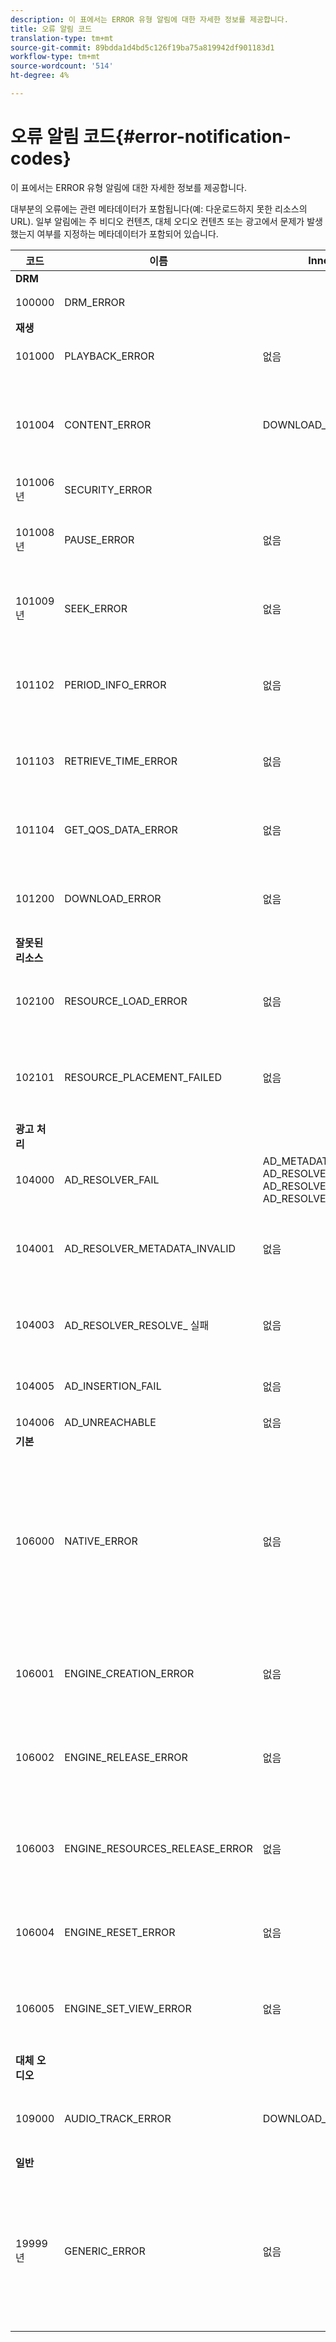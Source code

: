 ```yaml
---
description: 이 표에서는 ERROR 유형 알림에 대한 자세한 정보를 제공합니다.
title: 오류 알림 코드
translation-type: tm+mt
source-git-commit: 89bdda1d4bd5c126f19ba75a819942df901183d1
workflow-type: tm+mt
source-wordcount: '514'
ht-degree: 4%

---
```



# 오류 알림 코드{#error-notification-codes}

이 표에서는 ERROR 유형 알림에 대한 자세한 정보를 제공합니다.

<!--<a id="section_D29404228F5E4B818642CBA6A0D39546"></a>-->

대부분의 오류에는 관련 메타데이터가 포함됩니다(예: 다운로드하지 못한 리소스의 URL). 일부 알림에는 주 비디오 컨텐츠, 대체 오디오 컨텐츠 또는 광고에서 문제가 발생했는지 여부를 지정하는 메타데이터가 포함되어 있습니다.

<table frame="all" colsep="1" rowsep="1" id="table_8B61210A406A45ACBE37FC29729DDE22"> 
 <thead> 
  <tr rowsep="1"> 
   <th colname="1" class="entry"> 코드 </th> 
   <th colname="2" class="entry"> 이름 </th> 
   <th colname="3" class="entry"> InnerNotification </th> 
   <th colname="4" class="entry"> 메타데이터 키 </th> 
   <th colname="5" class="entry"> 댓글 </th> 
  </tr> 
 </thead>
 <tbody> 
  <tr rowsep="1"> 
   <td colname="1"><b>DRM</b> </td> 
   <td colname="2"> </td> 
   <td colname="3"> </td> 
   <td colname="4"> </td> 
   <td colname="5"> </td> 
  </tr> 
  <tr rowsep="1"> 
   <td colname="1"><span class="codeph"> 100000  </span> </td> 
   <td colname="2"><span class="codeph"> DRM_ERROR  </span> </td> 
   <td colname="3"> </td> 
   <td colname="4"><span class="codeph"> MAJOR_DRM_CODE  </span><span class="codeph"> MINOR_DRM_CODE  </span><span class="codeph"> 설명  </span> </td> 
   <td colname="5">106000(
     <span class="codeph"> NATIVE_ERROR</span>).
   </td> 
  </tr> 
  <tr rowsep="1"> 
   <td colname="1"><b>재생</b> </td> 
   <td colname="2"> </td> 
   <td colname="3"> </td> 
   <td colname="4"> </td> 
   <td colname="5"> </td> 
  </tr> 
  <tr rowsep="1"> 
   <td colname="1"><span class="codeph"> 101000  </span> </td> 
   <td colname="2"><span class="codeph"> PLAYBACK_ERROR  </span> </td> 
   <td colname="3"> <p>없음 </p> </td> 
   <td colname="4"><span class="codeph"> 설명  </span> </td> 
   <td colname="5"> </td> 
  </tr> 
  <tr rowsep="1"> 
   <td colname="1"><span class="codeph"> 101004  </span> </td> 
   <td colname="2"><span class="codeph"> CONTENT_ERROR  </span> </td> 
   <td colname="3"><span class="codeph"> DOWNLOAD_ERROR  </span> </td> 
   <td colname="4"> </td> 
   <td colname="5"> <p>조각 또는 세그먼트(비디오 및 오디오 모두)를 다운로드하는 동안 오류가 발생했습니다. </p> </td> 
  </tr> 
  <tr rowsep="1"> 
   <td colname="1"><span class="codeph"> 101006년  </span> </td> 
   <td colname="2"><span class="codeph"> SECURITY_ERROR  </span> </td> 
   <td colname="3"> </td> 
   <td colname="4"><span class="codeph"> URL  </span> </td> 
   <td colname="5"> </td> 
  </tr> 
  <tr rowsep="1"> 
   <td colname="1"><span class="codeph"> 101008년</span> </td> 
   <td colname="2"><span class="codeph"> PAUSE_ERROR  </span> </td> 
   <td colname="3"> 없음 </td> 
   <td colname="4"> <span class="codeph"> 설명  </span> </td> 
   <td colname="5"> <p>일시 정지 작업을 수행하는 동안 오류가 발생했습니다. </p> </td> 
  </tr> 
  <tr rowsep="1"> 
   <td colname="1"><span class="codeph"> 101009년  </span> </td> 
   <td colname="2"><span class="codeph"> SEEK_ERROR  </span> </td> 
   <td colname="3"> 없음 </td> 
   <td colname="4"><span class="codeph"> NATIVE_ERROR_CODE  </span><span class="codeph"> DESIRED_SEEK_POSITION  </span><span class="codeph"> DESIRED_SEEK_PERIOD  </span> </td> 
   <td colname="5"> <p>검색 작업을 수행하는 동안 오류가 발생했습니다. </p> </td> 
  </tr> 
  <tr rowsep="1"> 
   <td colname="1"><span class="codeph"> 101102  </span> </td> 
   <td colname="2"><span class="codeph"> PERIOD_INFO_ERROR  </span> </td> 
   <td colname="3"> 없음 </td> 
   <td colname="4"><span class="codeph"> 설명  </span> </td> 
   <td colname="5"> <p>컨텐츠 기간에 대한 정보를 검색하는 동안 오류가 발생했습니다. </p> </td> 
  </tr> 
  <tr rowsep="1"> 
   <td colname="1"><span class="codeph"> 101103  </span> </td> 
   <td colname="2"><span class="codeph"> RETRIEVE_TIME_ERROR  </span> </td> 
   <td colname="3"> 없음 </td> 
   <td colname="4"><span class="codeph"> 설명  </span> </td> 
   <td colname="5"> <p>재생 위치를 검색하는 동안 오류가 발생했습니다. </p> </td> 
  </tr> 
  <tr rowsep="1"> 
   <td colname="1"><span class="codeph"> 101104  </span> </td> 
   <td colname="2"><span class="codeph"> GET_QOS_DATA_ERROR  </span> </td> 
   <td colname="3"> 없음 </td> 
   <td colname="4"><span class="codeph"> 설명  </span> </td> 
   <td colname="5"> <p>QOS 정보를 검색하는 동안 오류가 발생했습니다. </p> </td> 
  </tr> 
  <tr rowsep="1"> 
   <td colname="1"><span class="codeph"> 101200  </span> </td> 
   <td colname="2"><span class="codeph"> DOWNLOAD_ERROR  </span> </td> 
   <td colname="3"> 없음 </td> 
   <td colname="4"><span class="codeph"> URL  </span> </td> 
   <td colname="5"> <p>데이터 다운로드를 시도하는 동안 오류가 발생했습니다. </p> </td> 
  </tr> 
  <tr rowsep="1"> 
   <td colname="1"><b>잘못된 리소스  </b> </td> 
   <td colname="2"> </td> 
   <td colname="3"> </td> 
   <td colname="4"> </td> 
   <td colname="5"> </td> 
  </tr> 
  <tr rowsep="1"> 
   <td colname="1"><span class="codeph"> 102100  </span> </td> 
   <td colname="2"><span class="codeph"> RESOURCE_LOAD_ERROR  </span> </td> 
   <td colname="3"> 없음 </td> 
   <td colname="4"><span class="codeph"> 설명  </span><span class="codeph"> 리소스  </span> </td> 
   <td colname="5"> <p>리소스 항목을 로드하는 동안 오류가 발생했습니다. </p> </td> 
  </tr> 
  <tr rowsep="1"> 
   <td colname="1"><span class="codeph"> 102101  </span> </td> 
   <td colname="2"><span class="codeph"> RESOURCE_PLACEMENT_FAILED  </span> </td> 
   <td colname="3"> 없음 </td> 
   <td colname="4"><span class="codeph"> CONTENT_ID  </span> </td> 
   <td colname="5"> <p>재생 타임라인에 리소스를 배치하는 동안 오류가 발생했습니다. </p> </td> 
  </tr> 
  <tr rowsep="1"> 
   <td colname="1"><b>광고 처리  </b> </td> 
   <td colname="2"> </td> 
   <td colname="3"> </td> 
   <td colname="4"> </td> 
   <td colname="5"> </td> 
  </tr> 
  <tr rowsep="1"> 
   <td colname="1"><span class="codeph"> 104000  </span> </td> 
   <td colname="2"><span class="codeph"> AD_RESOLVER_FAIL  </span> </td> 
   <td colname="3"><span class="codeph"> AD_METADATA_INVALID  </span><span class="codeph"> AD_RESOLVER_INITIALIZATION_FAIL  </span><span class="codeph"> AD_RESOLVE_FAIL  </span><span class="codeph"> AD_RESOLVER_SERVER_UNACABLE  </span> </td> 
   <td colname="4"> 없음 </td> 
   <td colname="5"> 없음 </td> 
  </tr> 
  <tr rowsep="1"> 
   <td colname="1"><span class="codeph"> 104001  </span> </td> 
   <td colname="2"><span class="codeph"> AD_RESOLVER_METADATA_INVALID  </span> </td> 
   <td colname="3"> <p>없음 </p> </td> 
   <td colname="4"> </td> 
   <td colname="5"> <p>잘못된 광고 메타데이터 형식으로 인해 광고 해결에 실패했습니다. </p> </td> 
  </tr> 
  <tr rowsep="1"> 
   <td colname="1"><span class="codeph"> 104003  </span> </td> 
   <td colname="2"><span class="codeph"> AD_RESOLVER_RESOLVE_ 실패  </span> </td> 
   <td colname="3"> 없음 </td> 
   <td colname="4"><span class="codeph"> NATIVE_ERROR_CODE  </span> </td> 
   <td colname="5"> <p>광고 플러그인이 광고를 확인하지 못했습니다. </p> </td> 
  </tr> 
  <tr rowsep="1"> 
   <td colname="1"><span class="codeph"> 104005  </span> </td> 
   <td colname="2"><span class="codeph"> AD_INSERTION_FAIL  </span> </td> 
   <td colname="3">없음</td> 
   <td colname="4"><span class="codeph"> PROPOSED_AD_BREAK</span> </td> 
   <td colname="5"> <p>광고 단계를 확인하지 못했습니다. </p> </td> 
  </tr> 
  <tr rowsep="1"> 
   <td colname="1"><span class="codeph"> 104006  </span> </td> 
   <td colname="2"><span class="codeph"> AD_UNREACHABLE  </span> </td> 
   <td colname="3"> 없음 </td> 
   <td colname="4"> 없음 </td> 
   <td colname="5"> </td> 
  </tr> 
  <tr rowsep="1"> 
   <td colname="1"><b>기본</b> </td> 
   <td colname="2"> </td> 
   <td colname="3"> </td> 
   <td colname="4"> </td> 
   <td colname="5"> </td> 
  </tr> 
  <tr rowsep="1"> 
   <td colname="1"><span class="codeph"> 106000  </span> </td> 
   <td colname="2"><span class="codeph"> NATIVE_ERROR  </span> </td> 
   <td colname="3"> 없음 </td> 
   <td colname="4"><span class="codeph"> RUNTIME_</span> <span class="codeph"> CODERUNTIME_CODE_</span> <span class="codeph"> MESSAGERESOURCE_</span> <span class="codeph"> URLRESOURCE_</span> <span class="codeph"> TYPERESOURCE_ID</span> <p><b>DRM 세부 정보:</b> </p> <span class="codeph"> DRM_ERROR_</span> <span class="codeph"> STRINGRUNTIME_SUBERROR_CODE</span> </td> 
   <td colname="5"> <p>하위 수준 AVE 라이브러리에서 오류가 발생했습니다. </p> <p>이러한 메타데이터 키 값에 대한 자세한 내용은 <a href="../../c-psdk-dhls-1.4-events-and-notifications/notification-codes/c-psdk-dhls-1.4-native-error-summary.md" format="html" scope="external"> NATIVE_ERROR 알림</a>에 대한 세부 정보를 참조하십시오. </p> </td> 
  </tr> 
  <tr rowsep="1"> 
   <td colname="1"><span class="codeph"> 106001  </span> </td> 
   <td colname="2"><span class="codeph"> ENGINE_CREATION_ERROR  </span> </td> 
   <td colname="3"> 없음 </td> 
   <td colname="4"><span class="codeph"> 설명  </span> </td> 
   <td colname="5"> <p>AVE 하위 수준 라이브러리를 인스턴스화하는 동안 오류가 발생했습니다. </p> </td> 
  </tr> 
  <tr rowsep="1"> 
   <td colname="1"><span class="codeph"> 106002  </span> </td> 
   <td colname="2"><span class="codeph"> ENGINE_RELEASE_ERROR  </span> </td> 
   <td colname="3"> 없음 </td> 
   <td colname="4"><span class="codeph"> 설명  </span> </td> 
   <td colname="5"> <p>AVE 하위 수준 라이브러리를 해제하는 동안 오류가 발생했습니다. </p> </td> 
  </tr> 
  <tr rowsep="1"> 
   <td colname="1"><span class="codeph"> 106003  </span> </td> 
   <td colname="2"><span class="codeph"> ENGINE_RESOURCES_RELEASE_ERROR  </span> </td> 
   <td colname="3"> 없음 </td> 
   <td colname="4"><span class="codeph"> 설명  </span> </td> 
   <td colname="5"> <p>AVE 라이브러리에서 사용하는 GPU 리소스를 해제하는 동안 오류가 발생했습니다. </p> </td> 
  </tr> 
  <tr rowsep="1"> 
   <td colname="1"><span class="codeph"> 106004  </span> </td> 
   <td colname="2"><span class="codeph"> ENGINE_RESET_ERROR  </span> </td> 
   <td colname="3"> 없음 </td> 
   <td colname="4"><span class="codeph"> 설명  </span> </td> 
   <td colname="5"> <p>AVE 라이브러리를 재설정하는 동안 오류가 발생했습니다. </p> </td> 
  </tr> 
  <tr rowsep="1"> 
   <td colname="1"><span class="codeph"> 106005  </span> </td> 
   <td colname="2"><span class="codeph"> ENGINE_SET_VIEW_ERROR  </span> </td> 
   <td colname="3"> 없음 </td> 
   <td colname="4"><span class="codeph"> 설명  </span> </td> 
   <td colname="5"> <p>AVE 라이브러리에 보기를 연결하는 동안 오류가 발생했습니다. </p> </td> 
  </tr> 
  <tr rowsep="1"> 
   <td colname="1"><b>대체 오디오</b> </td> 
   <td colname="2"> </td> 
   <td colname="3"> </td> 
   <td colname="4"> </td> 
   <td colname="5"> </td> 
  </tr> 
  <tr rowsep="1"> 
   <td colname="1"><span class="codeph"> 109000  </span> </td> 
   <td colname="2"><span class="codeph"> AUDIO_TRACK_ERROR  </span> </td> 
   <td colname="3"><span class="codeph"> DOWNLOAD_ERROR  </span> </td> 
   <td colname="4"><span class="codeph"> AUDIO_TRACK_NAME  </span><span class="codeph"> AUDIO_TRACK_LANGUAGE  </span> </td> 
   <td colname="5"> <p>오디오 트랙과 관련된 오류가 발생했습니다. </p> </td> 
  </tr> 
  <tr rowsep="1"> 
   <td colname="1"><b>일반</b> </td> 
   <td colname="2"> </td> 
   <td colname="3"> </td> 
   <td colname="4"> </td> 
   <td colname="5"> </td> 
  </tr> 
  <tr rowsep="0"> 
   <td colname="1"><span class="codeph"> 19999년  </span> </td> 
   <td colname="2"><span class="codeph"> GENERIC_ERROR  </span> </td> 
   <td colname="3"> 없음 </td> 
   <td colname="4"> 없음 </td> 
   <td colname="5"> <p>일반 오류 이벤트를 표시합니다. 실제로 TVSDK에서 발행되지 않습니다. TVSDK 오류 이벤트에 해당하는 숫자 코드 범위의 끝 부분에 대한 표시자에 불과합니다. </p> </td> 
  </tr> 
 </tbody> 
</table>

